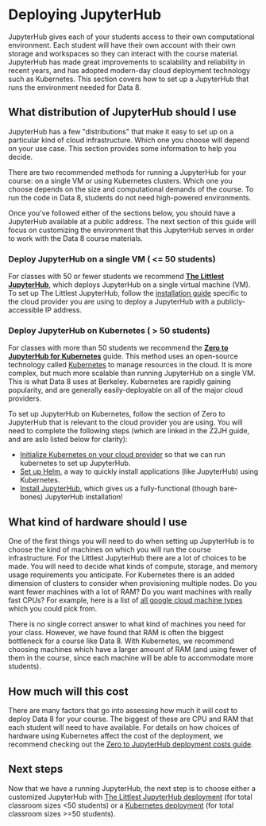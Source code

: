 # Deploying JupyterHub

JupyterHub gives each of your students access to their own
computational environment. Each student will have their own account with their own storage and workspaces so they can interact with the course material. JupyterHub has made great improvements to scalability and reliability in recent years, and has adopted modern-day cloud deployment technology such as Kubernetes. This section
covers how to set up a JupyterHub that runs the environment needed for
Data 8.

## What distribution of JupyterHub should I use

JupyterHub has a few "distributions" that make it easy to set up on a particular
kind of cloud infrastructure. Which one you choose will depend on your use case.
This section provides some information to help you decide.

There are two recommended methods for running a JupyterHub for your course: on a single VM or using Kubernetes clusters.
Which one you choose depends on the size and computational demands of the course.
To run the code in Data 8, students do not need high-powered environments.

Once you've followed either of the sections below, you should have a JupyterHub available at a
public address. The next section of this guide will focus on customizing the
environment that this JupyterHub serves in order to work with the Data 8
course materials.

### Deploy JupyterHub on a single VM ( <= 50 students)

For classes with 50 or fewer students we recommend
[**The Littlest JupyterHub**](https://the-littlest-jupyterhub.readthedocs.io/en/latest/), which deploys JupyterHub on a single virtual machine (VM). To set up The Littlest JupyterHub, follow the [installation guide](https://the-littlest-jupyterhub.readthedocs.io/en/latest/install/index.html) specific to the cloud provider you are using to deploy a JupyterHub with a publicly-accessible IP address.

### Deploy JupyterHub on Kubernetes ( > 50 students)

For classes with more than 50 students we recommend the
[**Zero to JupyterHub for Kubernetes**](https://zero-to-jupyterhub.readthedocs.io/en/latest/) guide.
This method uses an open-source technology called [Kubernetes](https://kubernetes.io/)
to manage resources in the cloud. It is more complex, but much more scalable than
running JupyterHub on a single VM. This is what Data 8 uses at Berkeley.
Kubernetes are rapidly gaining popularity, and are generally easily-deployable
on all of the major cloud providers.

To set up JupyterHub on Kubernetes, follow the section of
Zero to JupyterHub that is relevant to the cloud
provider you are using. You will need to complete the following steps (which are linked
in the Z2JH guide, and are aslo listed below for clarity):

* [Initialize Kubernetes on your cloud provider](https://zero-to-jupyterhub.readthedocs.io/en/latest/create-k8s-cluster.html)
  so that we can run kubernetes to set up JupyterHub.
* [Set up Helm](https://zero-to-jupyterhub.readthedocs.io/en/latest/setup-helm.html), a way to quickly install applications (like JupyterHub) using Kubernetes.
* [Install JupyterHub](https://zero-to-jupyterhub.readthedocs.io/en/latest/setup-jupyterhub.html),
  which gives us a fully-functional (though bare-bones) JupyterHub installation!

## What kind of hardware should I use

One of the first things you will need to do when setting up JupyterHub is to choose the kind
of machines on which you will run the course infrastructure. For the Littlest JupyterHub there are a lot of choices to be made. You will need to decide what kinds of compute, storage, and memory usage requirements you anticipate. For Kubernetes there is an added dimension of clusters to consider when provisioning multiple nodes. Do you want fewer machines with a lot of RAM? Do you want machines with really fast CPUs? For
example, here is a list of [all google cloud machine types](https://cloud.google.com/compute/docs/machine-types)
which you could pick from.

There is no single correct answer to what kind of machines you need for your class. However,
we have found that RAM is often the biggest bottleneck for a course like Data 8. With Kubernetes, we recommend
choosing machines which have a larger amount of RAM (and using fewer of them in the course, since
each machine will be able to accommodate more students).

<!--- Link Atharva JH guide when published -->
## How much will this cost

There are many factors that go into assessing how much it will cost to deploy
Data 8 for your course. The biggest of these are CPU and RAM that each student
will need to have available. For details on how choices of hardware using Kubernetes affect the cost of the
deployment, we recommend checking out the [Zero to JupyterHub deployment costs guide](https://zero-to-jupyterhub.readthedocs.io/en/latest/cost.html).

## Next steps

Now that we have a running JupyterHub, the next step is to choose either a customized JupyterHub with [The Littlest JupyterHub deployment](./tljh_customize_deployment) (for total classroom sizes <50 students) or a [Kubernetes deployment](./k8s_customize_hub_environment) (for total classroom sizes >=50 students).
